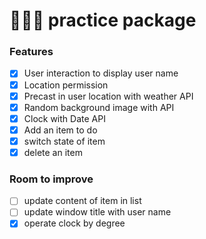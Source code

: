 # 🎁🎁🎁 practice package

### Features

- [x] User interaction to display user name
- [x] Location permission
- [x] Precast in user location with weather API
- [x] Random background image with API
- [x] Clock with Date API
- [x] Add an item to do
- [x] switch state of item
- [x] delete an item

### Room to improve

- [ ] update content of item in list
- [ ] update window title with user name
- [x] operate clock by degree
